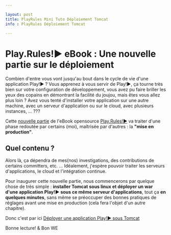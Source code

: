 ```yaml
---

layout: post
title: PlayRules Mini Tuto Déploiement Tomcat
info : PlayRules Déploiement Tomcat

---
```


# Play.Rules!► eBook : Une nouvelle partie sur le déploiement

Combien d'entre vous vont jusqu'au bout dans le cycle de vie d'une application Play!► ? Vous apprenez à vous servir de Play!►, ça tourne très bien sur votre configuration de développement, vous avez pu faire briller les yeux des copains en démontrant la facilité du joujou, mais êtes vous allez plus loin ? Avez vous tenté d'installer votre application sur une autre machine, avec un serveur d'application ou sur le cloud, avec plusieurs instances, ... ???

Cette [nouvelle partie](https://github.com/3monkeys/play.rules/tree/master/livre/part03-deploiement) de l'eBook opensource [Play.Rules!►](https://github.com/3monkeys/play.rules) va traiter d'une phase redoutée par certains (moi), maîtrisée par d'autres : la **"mise en production"**.

## Quel contenu ?

Alors là, ça dépendra de mes(nos) investigations, des contributions de certains committers, etc. ...
Idéalement, j'espère pouvoir traiter les serveurs d'applications, le cloud et l'intégration continue.

Pour inaugurer cette nouvelle partie, nous commencerons par quelque chose de très simple : **installer Tomcat sous linux et déployer un war d'une application Play!► sous ce même serveur d'applications**, tout ça **en quelques minutes**, sans même se préoccuper des bonnes pratiques de réglages avant une mise en production (cela fera l'objet d'un autre chapitre).

Donc c'est par ici [Déployer une application Play!► sous Tomcat](https://github.com/3monkeys/play.rules/blob/master/livre/part03-deploiement/ch02-Tomcat.md)


Bonne lecture! & Bon WE